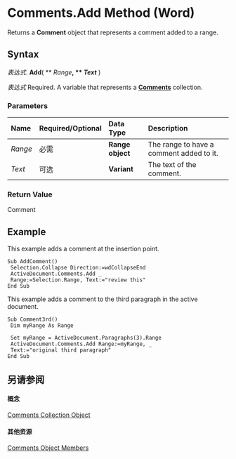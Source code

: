 
# Comments.Add Method (Word)

Returns a  **Comment** object that represents a comment added to a range.


## Syntax

 _表达式_. **Add**( ** _Range_**, ** _Text_** )

 _表达式_ Required. A variable that represents a **[Comments](e384b37a-50e3-a214-52a8-6fda2acc4991.md)** collection.


### Parameters



|**Name**|**Required/Optional**|**Data Type**|**Description**|
|:-----|:-----|:-----|:-----|
| _Range_|必需|**Range object**|The range to have a comment added to it.|
| _Text_|可选|**Variant**|The text of the comment.|

### Return Value

Comment


## Example

This example adds a comment at the insertion point.


```
Sub AddComment() 
 Selection.Collapse Direction:=wdCollapseEnd 
 ActiveDocument.Comments.Add _ 
 Range:=Selection.Range, Text:="review this" 
End Sub
```

This example adds a comment to the third paragraph in the active document.




```
Sub Comment3rd() 
 Dim myRange As Range 
 
 Set myRange = ActiveDocument.Paragraphs(3).Range 
 ActiveDocument.Comments.Add Range:=myRange, _ 
 Text:="original third paragraph" 
End Sub
```


## 另请参阅


#### 概念


[Comments Collection Object](e384b37a-50e3-a214-52a8-6fda2acc4991.md)
#### 其他资源


[Comments Object Members](http://msdn.microsoft.com/library/2cd992bf-9e18-7f0e-3e8b-b3507ffd9bc7%28Office.15%29.aspx)